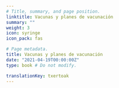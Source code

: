 ```yaml
---
# Title, summary, and page position.
linktitle: Vacunas y planes de vacunación
summary: ""
weight: 3
icon: syringe
icon_pack: fas

# Page metadata.
title: Vacunas y planes de vacunación
date: "2021-04-19T00:00:00Z"
type: book # Do not modify.

translationKey: txertoak
---
```




<style type="text/css">
#fnref\:4::before, #fnref\:8::before, #fnref\:17::before, #fnref\:19::before, #fnref\:20::before, #fnref\:21::before { content:', '; }
</style>